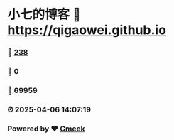 # 小七的博客 :link: https://qigaowei.github.io 
### :page_facing_up: [238](https://qigaowei.github.io/tag.html) 
### :speech_balloon: 0 
### :hibiscus: 69959 
### :alarm_clock: 2025-04-06 14:07:19 
### Powered by :heart: [Gmeek](https://github.com/Meekdai/Gmeek)
